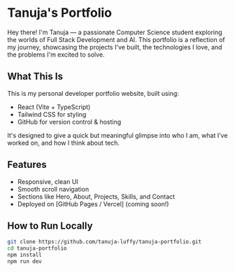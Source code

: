 # Tanuja's Portfolio

Hey there! I'm Tanuja — a passionate Computer Science student exploring the worlds of Full Stack Development and AI. This portfolio is a reflection of my journey, showcasing the projects I've built, the technologies I love, and the problems I'm excited to solve.

## What This Is

This is my personal developer portfolio website, built using:

-  React (Vite + TypeScript)
-  Tailwind CSS for styling
-  GitHub for version control & hosting

It's designed to give a quick but meaningful glimpse into who I am, what I’ve worked on, and how I think about tech.

##  Features

- Responsive, clean UI
- Smooth scroll navigation
- Sections like Hero, About, Projects, Skills, and Contact
- Deployed on [GitHub Pages / Vercel] (coming soon!)

##  How to Run Locally

```bash
git clone https://github.com/tanuja-luffy/tanuja-portfolio.git
cd tanuja-portfolio
npm install
npm run dev
